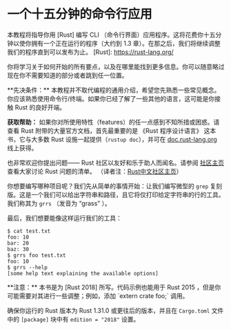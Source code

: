 # 一个十五分钟的命令行应用

本教程将指导你用 [Rust] 编写 CLI （命令行界面）应用程序。这将花费你十五分钟以使你拥有一个正在运行的程序（大约到 1.3 章）。在那之后，我们将继续调整我们的程序直到可以发布为止。
[Rust]: https://rust-lang.org/

你将学习关于如何开始的所有要点，以及在哪里能找到更多信息。你可以随意略过现在你不需要知道的部分或者跳到任一位置。

<aside>
**先决条件：**
本教程并不取代编程的通用介绍，希望您先熟悉一些常见概念。你应该熟悉使用命令行/终端。如果你已经了解了一些其他的语言，这可能是你接触 Rust 的良好开端。

**获取帮助：**
如果你对所使用特性（features）的任一点感到不知所措或困惑。请查看 Rust 附带的大量官方文档，首先最重要的是 《Rust 程序设计语言》 这本书，它与大多数 Rust 设施一起提供（`rustup doc`），并可在 [doc.rust-lang.org] 线上获得。

[doc.rust-lang.org]: https://doc.rust-lang.org

也非常欢迎你提出问题—— Rust 社区以友好和乐于助人而闻名。请参阅 [社区主页][community page] 查看大家讨论 Rust 问题的清单。
（译者注：[Rust中文社区主页](https://rustcc.cn/)）

[community page]: https://www.rust-lang.org/community

</aside>

你想要编写哪种项目呢？我们先从简单的事情开始：让我们编写微型的 `grep` 复刻版。这是一个我们可以给出字符串和路径，且它将仅打印给定字符串的行的工具。我们称其为 `grrs` （发音为 “grass” ）。

最后，我们想要能像这样运行我们的工具：

```console
$ cat test.txt
foo: 10
bar: 20
baz: 30
$ grrs foo test.txt
foo: 10
$ grrs --help
[some help text explaining the available options]
```

<aside class="note">
**注意：**
本书是为 [Rust 2018] 所写。代码示例也能用于 Rust 2015 ，但是你可能需要对其进行一些调整；例如，添加 `extern crate foo;` 调用。

确保你运行的 Rust 版本为 Rust 1.31.0 或更往后的版本，并且在 `Cargo.toml` 文件中的 `[package]` 块中有 `edition = "2018"` 设置。

[Rust 2018]: https://doc.rust-lang.org/edition-guide/index.html

</aside>

